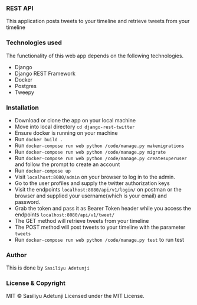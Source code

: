 ### REST API
This application posts tweets to your timeline and retrieve tweets from your timeline
### Technologies used
The functionality of this web app depends on the following technologies.

- Django
- Django REST Framework
- Docker
- Postgres
- Tweepy


### Installation
- Download or clone the app on your local machine
- Move into local directory `cd django-rest-twitter`
- Ensure docker is running on your machine
- Run `docker build .` 
- Run `docker-compose run web python /code/manage.py makemigrations`
- Run `docker-compose run web python /code/manage.py migrate`
- Run `docker-compose run web python /code/manage.py createsuperuser` and follow the prompt to create an account
- Run `docker-compose up`
- Visit `localhost:8080/admin` on your browser to log in to the admin.
- Go to the user profiles and supply the twitter authorization keys
- Visit the endpoints `localhost:8080/api/v1/login/` on postman or the browser and supplied your username(which is your email) and password.
- Grab the token and pass it as Bearer Token header while you access the endpoints `localhost:8080/api/v1/tweet/`
- The GET method will retrieve tweets from your timeline
- The POST method will post tweets to your timeline with the parameter `tweets`
- Run `docker-compose run web python /code/manage.py test` to run test


### Author
This is done by `Sasiliyu Adetunji`

### License & Copyright
MIT © Sasiliyu Adetunji
Licensed under the MIT License.